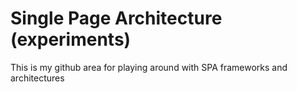 # Single Page Architecture (experiments)

This is my github area for playing around with SPA frameworks and architectures
